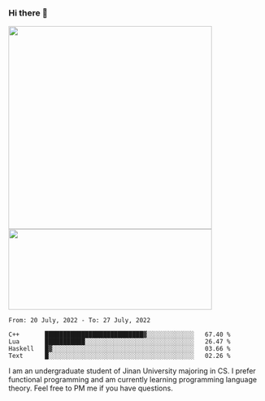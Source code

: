 ### Hi there 👋

<!--
**pe200012/pe200012** is a ✨ _special_ ✨ repository because its `README.md` (this file) appears on your GitHub profile.

Here are some ideas to get you started:

- 🔭 I’m currently working on ...
- 🌱 I’m currently learning ...
- 👯 I’m looking to collaborate on ...
- 🤔 I’m looking for help with ...
- 💬 Ask me about ...
- 📫 How to reach me: ...
- 😄 Pronouns: ...
- ⚡ Fun fact: ...
-->
<p>
    <img width="400em" src="https://github-readme-stats.vercel.app/api?username=pe200012&show_icons=true&icon_color=f44336&title_color=757de8">
    <img width="400em" height="159em" src="https://github-readme-stats.vercel.app/api/top-langs/?username=pe200012&hide=html,cmake,css&title_color=757de8&layout=compact">
</p>

<!--START_SECTION:waka-->
```text
From: 20 July, 2022 - To: 27 July, 2022

C++       ███████████████████████████▓░░░░░░░░░░░░░   67.40 % 
Lua       ███████████░░░░░░░░░░░░░░░░░░░░░░░░░░░░░░   26.47 % 
Haskell   █▓░░░░░░░░░░░░░░░░░░░░░░░░░░░░░░░░░░░░░░░   03.66 % 
Text      █░░░░░░░░░░░░░░░░░░░░░░░░░░░░░░░░░░░░░░░░   02.26 % 
```
<!--END_SECTION:waka-->

I am an undergraduate student of Jinan University majoring in CS. I prefer functional programming and am currently learning programming language theory. Feel free to PM me if you have questions.

